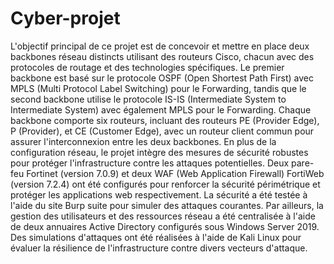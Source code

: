 # Cyber-projet
L'objectif principal de ce projet est de concevoir et mettre en place deux backbones réseau
distincts utilisant des routeurs Cisco, chacun avec des protocoles de routage et des technologies
spécifiques. Le premier backbone est basé sur le protocole OSPF (Open Shortest Path First)
avec MPLS (Multi Protocol Label Switching) pour le Forwarding, tandis que le second
backbone utilise le protocole IS-IS (Intermediate System to Intermediate System) avec
également MPLS pour le Forwarding. Chaque backbone comporte six routeurs, incluant des
routeurs PE (Provider Edge), P (Provider), et CE (Customer Edge), avec un routeur client
commun pour assurer l'interconnexion entre les deux backbones.
En plus de la configuration réseau, le projet intègre des mesures de sécurité robustes pour
protéger l'infrastructure contre les attaques potentielles. Deux pare-feu Fortinet (version
7.0.9) et deux WAF (Web Application Firewall) FortiWeb (version 7.2.4) ont été configurés
pour renforcer la sécurité périmétrique et protéger les applications web respectivement. La
sécurité a été testée à l'aide du site Burp suite pour simuler des attaques courantes.
Par ailleurs, la gestion des utilisateurs et des ressources réseau a été centralisée à l'aide de deux
annuaires Active Directory configurés sous Windows Server 2019. Des simulations d'attaques
ont été réalisées à l'aide de Kali Linux pour évaluer la résilience de l'infrastructure contre
divers vecteurs d'attaque.
